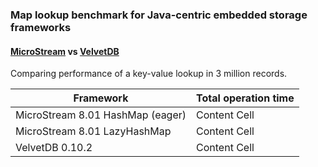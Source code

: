 ### Map lookup benchmark for Java-centric embedded storage frameworks
#### [MicroStream](https://microstream.one/) vs [VelvetDB](https://github.com/zakgof/velvetdb)

Comparing performance of a key-value lookup in 3 million records.

| Framework  | Total operation time |
| ------------- | ------------- |
| MicroStream 8.01 HashMap (eager)  | Content Cell  |
| MicroStream 8.01 LazyHashMap  | Content Cell  |
| VelvetDB 0.10.2 | Content Cell  |